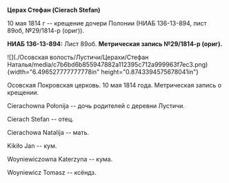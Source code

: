 **Церах Стефан (Cierach Stefan)**

10 мая 1814 г -- крещение дочери Полонии (НИАБ 136-13-894, лист 89об,
№29/1814-р (ориг)).

**НИАБ 136-13-894:** Лист 89об. **Метрическая запись №29/1814-р
(ориг).**

![](./Осовская волость/Лустичи/Церахи/Стефан Наталья/media/c7b6bd6b855947882a112395c712a999963f7ec3.png){width="6.496527777777778in"
height="0.8743394575678041in"}

Осовская Покровская церковь. 10 мая 1814 года. Метрическая запись о
крещении.

Cierachowna Połonija -- дочь родителей с деревни Лустичи.

Cierach Stefan -- отец.

Cierachowa Natalija -- мать.

Kikiło Jan -- кум.

Woyniewiczowna Katerzyna -- кума.

Woyniewicz Tomasz -- ксёндз.
